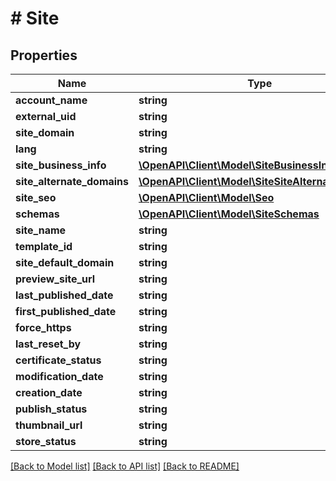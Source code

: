 # # Site

## Properties

Name | Type | Description | Notes
------------ | ------------- | ------------- | -------------
**account_name** | **string** |  | [optional]
**external_uid** | **string** |  | [optional]
**site_domain** | **string** |  | [optional]
**lang** | **string** |  | [optional]
**site_business_info** | [**\OpenAPI\Client\Model\SiteBusinessInfo**](SiteBusinessInfo.md) |  | [optional]
**site_alternate_domains** | [**\OpenAPI\Client\Model\SiteSiteAlternateDomains**](SiteSiteAlternateDomains.md) |  | [optional]
**site_seo** | [**\OpenAPI\Client\Model\Seo**](Seo.md) |  | [optional]
**schemas** | [**\OpenAPI\Client\Model\SiteSchemas**](SiteSchemas.md) |  | [optional]
**site_name** | **string** |  | [optional]
**template_id** | **string** |  | [optional]
**site_default_domain** | **string** |  | [optional]
**preview_site_url** | **string** |  | [optional]
**last_published_date** | **string** |  | [optional]
**first_published_date** | **string** |  | [optional]
**force_https** | **string** |  | [optional]
**last_reset_by** | **string** |  | [optional]
**certificate_status** | **string** |  | [optional]
**modification_date** | **string** |  | [optional]
**creation_date** | **string** |  | [optional]
**publish_status** | **string** |  | [optional]
**thumbnail_url** | **string** |  | [optional]
**store_status** | **string** |  | [optional]

[[Back to Model list]](../../README.md#models) [[Back to API list]](../../README.md#endpoints) [[Back to README]](../../README.md)
